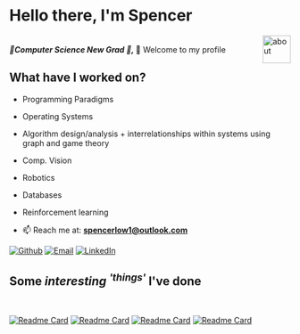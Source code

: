<h1 align="left">Hello there, I'm Spencer </h1>
<!---
<img align = "right" alt="about" width="50" src="https://media.tenor.com/tKYbGz3wNCAAAAAi/catscafe-penguin.gif">
--->

<img align = "right" alt="about" width="50" src="https://d30womf5coomej.cloudfront.net/sa/8d/ad844bab-be8f-43e4-97d6-3053f61c4a7e.png">

<br>
<b><i>🌱Computer Science New Grad 🎉, </i></b> 👋 Welcome to my profile
<h4>

<h2 align="left">What have I worked on?</i></h2>

  - Programming Paradigms
  - Operating Systems
  - Algorithm design/analysis + interrelationships within systems using graph and game theory
  - Comp. Vision
  - Robotics
  - Databases
  - Reinforcement learning
<i></i>

- 📫 Reach me at: **spencerlow1@outlook.com**

<p>
  <a href="https://github.com/spencerlow" target="_blank"><img alt="Github" src="https://img.shields.io/badge/GitHub-%2312100E.svg?&style=for-the-badge&logo=Github&logoColor=orange" /></a>
  <a href="mailto:spencerlow1@outlook.com"><img alt="Email" src="https://img.shields.io/badge/spencerlow1@outlook.com-%2312100E.svg?&style=for-the-badge&logo=Gmail&logoColor=orange" /></a>
  <a href="https://www.linkedin.com/in/spencerlow-in/"><img alt="LinkedIn" src="https://img.shields.io/badge/LinkedIn-%2312100E.svg?&style=for-the-badge&logo=LinkedIn&logoColor=orange" /></a>
</p>

</h4>

<h2 align="left">Some <i>interesting <sup>'things'</sup> </i> I've done</h1>

<br>

[![Readme Card](https://github-readme-stats.vercel.app/api/pin/?username=spencerlow&repo=cuhacking-2020&theme=codeSTACKr)](https://github.com/spencerlow/cuhacking-2020)
[![Readme Card](https://github-readme-stats.vercel.app/api/pin/?username=spencerlow&repo=bookstore-comp3005final&theme=codeSTACKr)](https://github.com/spencerlow/bookstore-comp3005final)
[![Readme Card](https://github-readme-stats.vercel.app/api/pin/?username=lucasmgomez&repo=COMP3004-Final&theme=codeSTACKr)](https://github.com/lucasmgomez/COMP3004-Final)
[![Readme Card](https://github-readme-stats.vercel.app/api/pin/?username=Kxushik&repo=LotScan&theme=codeSTACKr)](https://github.com/Kxushik/LotScan)

<!---
spencerlow/spencerlow is a ✨ special ✨ repository because its `README.md` (this file) appears on your GitHub profile.
You can click the Preview link to take a look at your changes.
--->
